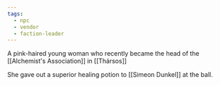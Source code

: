 ```yaml
---
tags:
  - npc
  - vendor
  - faction-leader
---
```


A pink-haired young woman who recently became the head of the [[Alchemist's Association]] in [[Thársos]]

She gave out a superior healing potion to [[Simeon Dunkel]] at the ball.